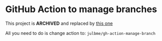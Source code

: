 # GitHub Action to manage branches

This project is __ARCHIVED__ and replaced by [this one](https://github.com/julbme/gh-action-manage-branch)

All you need to do is change action to: `julbme/gh-action-manage-branch`
